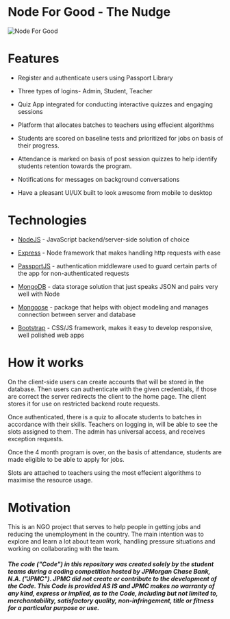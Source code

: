 # Node For Good - The Nudge

![Node For Good](https://i.ibb.co/4Zc8JmJ/Screenshot-2020-07-26-at-10-46-38-AM.png)

# Features

- Register and authenticate users using Passport Library

- Three types of logins- Admin, Student, Teacher

- Quiz App integrated for conducting interactive quizzes and engaging sessions

- Platform that allocates batches to teachers using effecient algorithms

- Students are scored on baseline tests and prioritized for jobs on basis of their progress.  

- Attendance is marked on basis of post session quizzes to help identify students retention towards the program.

- Notifications for messages on background conversations

- Have a pleasant UI/UX built to look awesome from mobile to desktop

# Technologies

- [NodeJS](https://nodejs.org/) - JavaScript backend/server-side solution of choice

- [Express](https://expressjs.com/) - Node framework that makes handling http requests with ease

- [PassportJS](http://passportjs.org/) - authentication middleware used to guard certain parts of the app for non-authenticated requests

- [MongoDB](https://www.mongodb.com/) - data storage solution that just speaks JSON and pairs very well with Node

- [Mongoose](http://mongoosejs.com/) - package that helps with object modeling and manages connection between server and database

- [Bootstrap](http://getbootstrap.com/) - CSS/JS framework, makes it easy to develop responsive, well polished web apps

# How it works

On the client-side users can create accounts that will be stored in the database. Then users can authenticate with the given credentials, if those are correct the server redirects the client to the home page. The client stores it for use on restricted backend route requests.

Once authenticated, there is a quiz to allocate students to batches in accordance with their skills. Teachers on logging in, will be able to see the slots assigned to them. The admin has universal access, and receives exception requests.

Once the 4 month program is over, on the basis of attendance, students are made eligible to be able to apply for jobs.

Slots are attached to teachers using the most effecient algorithms to maximise the resource usage.

# Motivation

This is an NGO project that serves to help people in getting jobs and reducing the unemployment in the country. The main intention was to explore and learn a lot about team work, handling pressure situations and working on collaborating with the team.




##### The code ("Code") in this repository was created solely by the student teams during a coding competition hosted by JPMorgan Chase Bank, N.A. ("JPMC").						JPMC did not create or contribute to the development of the Code.  This Code is provided AS IS and JPMC makes no warranty of any kind, express or implied, as to the Code,						including but not limited to, merchantability, satisfactory quality, non-infringement, title or fitness for a particular purpose or use.